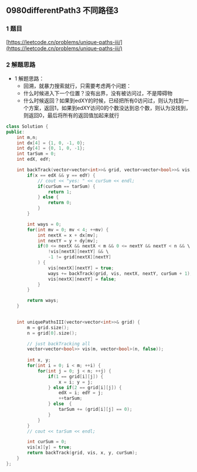 ## 0980differentPath3 不同路径3

### 1 题目
[https://leetcode.cn/problems/unique-paths-iii/](https://leetcode.cn/problems/unique-paths-iii/)

### 2 解题思路
- 1 解题思路：
  - 回溯，就暴力搜索就行，只需要考虑两个问题：
  - 什么时候进入下一个位置？没有出界，没有被访问过，不是障碍物
  - 什么时候返回？如果到edXY的时候，已经把所有0访问过，则认为找到一个方案，返回1，如果到edXY访问0的个数没达到总个数，则认为没找到，则返回0，最后将所有的返回值加起来就行

```cpp
class Solution {
public:
    int m,n;
    int dx[4] = {1, 0, -1, 0};
    int dy[4] = {0, 1, 0, -1};
    int tarSum = 0;
    int edX, edY;

    int backTrack(vector<vector<int>>& grid, vector<vector<bool>>& vis, int x, int y, int curSum) {
        if(x == edX && y == edY) {
            // cout << "yes: " << curSum << endl;
            if(curSum == tarSum) {
                return 1;
            } else {
                return 0;
            }
        }

        int ways = 0;
        for(int mv = 0; mv < 4; ++mv) {
            int nextX = x + dx[mv];
            int nextY = y + dy[mv];
            if(0 <= nextX && nextX < m && 0 <= nextY && nextY < n && \
                !vis[nextX][nextY] && \
                -1 != grid[nextX][nextY]
            ) {
                vis[nextX][nextY] = true;
                ways += backTrack(grid, vis, nextX, nextY, curSum + 1);
                vis[nextX][nextY] = false;
            }
        }

        return ways;
    }
    

    int uniquePathsIII(vector<vector<int>>& grid) {
        m = grid.size();
        n = grid[0].size();

        // just backTracking all 
        vector<vector<bool>> vis(m, vector<bool>(n, false));
        
        int x, y;
        for(int i = 0; i < m; ++i) {
            for(int j = 0; j < n; ++j) {
                if(1 == grid[i][j]) {
                    x = i; y = j;
                } else if(2 == grid[i][j]) {
                    edX = i; edY = j;
                    ++tarSum;
                } else  {
                    tarSum += (grid[i][j] == 0);
                }
            }
        }
        // cout << tarSum << endl;

        int curSum = 0;
        vis[x][y] = true;
        return backTrack(grid, vis, x, y, curSum);
    }
};
```
